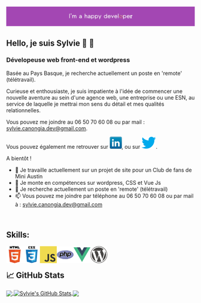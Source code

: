 [![Cover](https://github.com/SylvieCanongia/SylvieCanongia/blob/main/images/banner-sylvie-canongia.png)](https://www.sylvie-canongia.fr)

## Hello, je suis Sylvie :wave: :woman:

### Dévelopeuse web front-end et wordpress

Basée au Pays Basque, je recherche actuellement un poste en 'remote' (télétravail).

Curieuse et enthousiaste, je suis impatiente à l'idée de commencer une nouvelle aventure au sein d'une agence web, une entreprise ou une ESN,  au service de laquelle je mettrai mon sens du détail et mes qualités relationnelles.

Vous pouvez me joindre au 06 50 70 60 08 ou par mail : sylvie.canongia.dev@gmail.com.

Vous pouvez également me retrouver sur [![LinkedIn][1.1]][1], ou sur [![Twitter][2.2]][2].

<!-- Icons -->

[1.1]: https://github.com/SylvieCanongia/SylvieCanongia/blob/main/images/linkedin.png (LinkedIn icon)
[2.2]: https://github.com/SylvieCanongia/SylvieCanongia/blob/main/images/twitter.png (twitter icon)

<!-- Links to your social media accounts -->

[1]: https://www.linkedin.com/in/sylvie-canongia/
[2]: https://twitter.com/CanongiaS

A bientôt !

- 🔭 Je travaille actuellement sur un projet de site pour un Club de fans de Mini Austin
- 🌱 Je monte en compétences sur wordpress, CSS et Vue Js
- 👯 Je recherche actuellement un poste en 'remote' (télétravail)
- 📫 Vous pouvez me joindre par téléphone au 06 50 70 60 08 ou par mail à : sylvie.canongia.dev@gmail.com

<br/>

## Skills:

<img align = "left" alt = "HTML" width = "45px" src = "https://raw.githubusercontent.com/github/explore/80688e429a7d4ef2fca1e82350fe8e3517d3494d/topics/html/html.png" />
<img align = "left" alt = "css" width = "45px" src = "https://raw.githubusercontent.com/github/explore/80688e429a7d4ef2fca1e82350fe8e3517d3494d/topics/css/css.png" />
<img align = "left" alt = "JavaScript" width = "45px" src = "https://raw.githubusercontent.com/github/explore/80688e429a7d4ef2fca1e82350fe8e3517d3494d/topics/javascript/javascript.png" />
<img align = "left" alt = "PHP" width = "45px" src = "https://raw.githubusercontent.com/github/explore/ccc16358ac4530c6a69b1b80c7223cd2744dea83/topics/php/php.png" />
<img align = "left" alt = "Vue Js " width = "45px" src = "https://raw.githubusercontent.com/github/explore/80688e429a7d4ef2fca1e82350fe8e3517d3494d/topics/vue/vue.png" />
<img align = "left" alt = "Wordpress " width = "45px" src = "https://raw.githubusercontent.com/github/explore/80688e429a7d4ef2fca1e82350fe8e3517d3494d/topics/wordpress/wordpress.png" />

<br/>
<br/>

## &#x1f4c8; GitHub Stats

<a href="https://github.com/SylvieCanongia/SylvieCanongia">
  <img align="center" src="https://github-readme-stats.vercel.app/api/top-langs/?username=SylvieCanongia&title_color=ffffff&text_color=c9cacc&icon_color=2bbc8a&bg_color=1d1f21" />
</a>
<a href="https://github.com/SylvieCanongia/SylvieCanongia">
  <img align="center" src="https://github-readme-stats.vercel.app/api?username=SylvieCanongia&show_icons=true&line_height=27&count_private=true&title_color=ffffff&text_color=c9cacc&icon_color=2bbc8a&bg_color=1d1f21" alt="Sylvie's GitHub Stats" />
</a>

<a href="https://github.com/SylvieCanongia/portfolio">
  <img align="center" src="https://github-readme-stats.vercel.app/api/pin/?username=SylvieCanongia&repo=portfolio&show_icons=true&title_color=ffffff&text_color=c9cacc&icon_color=2bbc8a&bg_color=1d1f21" />
</a>

<!-- Resources -->
<!-- GitHub Stats: https://github.com/anuraghazra/github-readme-stats -->
<!-- Awesome GitHub Profile README: https://github.com/abhisheknaiidu/awesome-github-profile-readme -->
